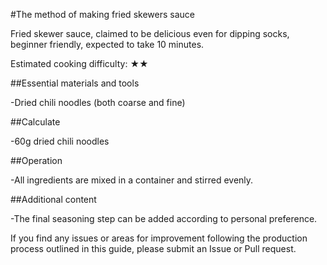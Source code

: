 #The method of making fried skewers sauce

Fried skewer sauce, claimed to be delicious even for dipping socks, beginner friendly, expected to take 10 minutes.

Estimated cooking difficulty: ★★

##Essential materials and tools

-Dried chili noodles (both coarse and fine)

##Calculate

-60g dried chili noodles

##Operation

-All ingredients are mixed in a container and stirred evenly.

##Additional content

-The final seasoning step can be added according to personal preference.

If you find any issues or areas for improvement following the production process outlined in this guide, please submit an Issue or Pull request.